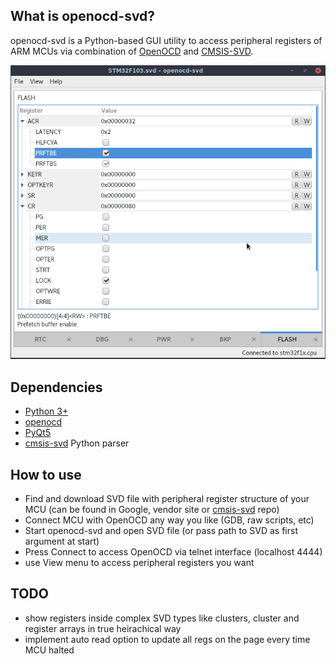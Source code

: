 ## What is openocd-svd?

openocd-svd is a Python-based GUI utility to access peripheral registers of ARM MCUs via combination of [OpenOCD](http://openocd.org/) and [CMSIS-SVD](http://cmsis.arm.com/).

![gui](gui.png)

## Dependencies

- [Python 3+](https://www.python.org/downloads/)
- [openocd](http://openocd.org/)
- [PyQt5](https://pypi.org/project/PyQt5/)
- [cmsis-svd](https://github.com/posborne/cmsis-svd) Python parser

## How to use

- Find and download SVD file with peripheral register structure of your MCU (can be found in Google, vendor site or [cmsis-svd](https://github.com/posborne/cmsis-svd) repo)
- Connect MCU with OpenOCD any way you like (GDB, raw scripts, etc)
- Start openocd-svd and open SVD file (or pass path to SVD as first argument at start)
- Press Connect to access OpenOCD via telnet interface (localhost 4444)
- use View menu to access peripheral registers you want

## TODO

- show registers inside complex SVD types like clusters, cluster and register arrays in true heirachical way
- implement auto read option to update all regs on the page every time MCU halted
